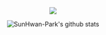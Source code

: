 <div align=center>
  <img src="https://hits.seeyoufarm.com/api/count/incr/badge.svg?url=https%3A%2F%2Fgithub.com%2Fohdnf&count_bg=%2379C83D&title_bg=%23555555&icon=&icon_color=%23E7E7E7&title=hits&edge_flat=false">
  
  ![SunHwan-Park's github stats](https://github-readme-stats.vercel.app/api?username=SunHwan-Park&count_private=true&show_icons=true&theme=cobalt)
  
  <!-- ![Top Langs](https://github-readme-stats.vercel.app/api/top-langs/?username=SunHwan-Park&layout=compact&hide=jupyter%20notebook) -->
</div>

<!--
**SunHwan-Park/SunHwan-Park** is a ✨ _special_ ✨ repository because its `README.md` (this file) appears on your GitHub profile.

Here are some ideas to get you started:

- 🔭 I’m currently working on ...
- 🌱 I’m currently learning ...
- 👯 I’m looking to collaborate on ...
- 🤔 I’m looking for help with ...
- 💬 Ask me about ...
- 📫 How to reach me: ...
- 😄 Pronouns: ...
- ⚡ Fun fact: ...
-->
